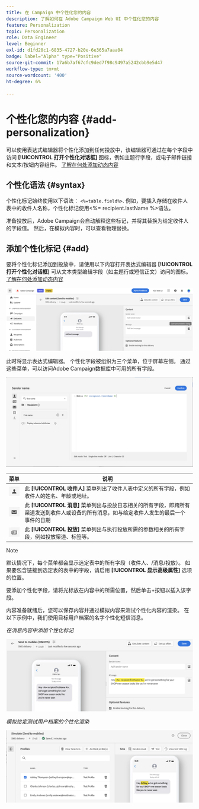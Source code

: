 ```yaml
---
title: 在 Campaign 中个性化您的内容
description: 了解如何在 Adobe Campaign Web UI 中个性化您的内容
feature: Personalization
topic: Personalization
role: Data Engineer
level: Beginner
exl-id: d1fd20c1-6835-4727-b20e-6e365a7aaa04
badge: label="Alpha" type="Positive"
source-git-commit: 17a6b7af67cfc9ded7f98c9497a5242cbb9e5d47
workflow-type: tm+mt
source-wordcount: '400'
ht-degree: 6%

---
```



# 个性化您的内容 {#add-personalization}

可以使用表达式编辑器将个性化添加到任何投放中，该编辑器可通过在每个字段中访问 **[!UICONTROL 打开个性化对话框]** 图标，例如主题行字段，或电子邮件链接和文本/按钮内容组件。 [了解在何处添加动态内容](gs-personalization.md/#access)

## 个性化语法 {#syntax}

个性化标记始终使用以下语法： `<%=table.field%>`. 例如，要插入存储在收件人表中的收件人名称，个性化标记使用&lt;%= recipient.lastName %>语法。

准备投放后，Adobe Campaign会自动解释这些标记，并将其替换为给定收件人的字段值。 然后，在模拟内容时，可以查看物理替换。

## 添加个性化标记 {#add}

要将个性化标记添加到投放中，请使用以下内容打开表达式编辑器 **[!UICONTROL 打开个性化对话框]** 可从文本类型编辑字段（如主题行或短信正文）访问的图标。 [了解在何处添加动态内容](gs-personalization.md/#access)

![](assets/perso-access.png)

此时将显示表达式编辑器。 个性化字段被组织为三个菜单，位于屏幕左侧。 通过这些菜单，可以访问Adobe Campaign数据库中可用的所有字段。

![](assets/perso-insert-field.png)

| 菜单 | 说明 |
|-----|------------|
| ![](assets/do-not-localize/perso-recipients-menu.png) | 此 **[!UICONTROL 收件人]** 菜单列出了收件人表中定义的所有字段，例如收件人的姓名、年龄或地址。 |
| ![](assets/do-not-localize/perso-message-menu.png) | 此 **[!UICONTROL 消息]** 菜单列出与投放日志相关的所有字段，即跨所有渠道发送到收件人或设备的所有消息，如与给定收件人发生的最后一个事件的日期 |
| ![](assets/do-not-localize/perso-delivery-menu.png) | 此 **[!UICONTROL 投放]** 菜单列出与执行投放所需的参数相关的所有字段，例如投放渠道、标签等。 |

>[!NOTE]
>
>默认情况下，每个菜单都会显示选定表中的所有字段（收件人、/消息/投放）。 如果要包含链接到选定表的表中的字段，请启用 **[!UICONTROL 显示高级属性]** 选项的位置。

要添加个性化字段，请将光标放在内容中的所需位置，然后单击+按钮以插入该字段。

内容准备就绪后，您可以保存内容并通过模拟内容来测试个性化内容的渲染。 在以下示例中，我们使用目标用户档案的名字个性化短信消息。

*在消息内容中添加个性化标记*

![](assets/perso-preview1.png)

*模拟给定测试用户档案的个性化渲染*

![](assets/perso-preview2.png)
